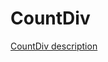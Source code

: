 # CountDiv

[CountDiv description](https://codility.com/programmers/lessons/5-prefix_sums/count_div/)
